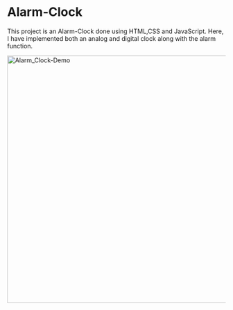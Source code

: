 # Alarm-Clock
This project is an Alarm-Clock done using HTML,CSS and JavaScript. Here, I have implemented both an analog and digital clock along with the alarm function.

<img width="572" alt="Alarm_Clock-Demo" src="https://github.com/Vishalini24/Alarm-Clock/assets/63181262/ae7b939d-ed22-435d-bd37-75b9370a933b">

